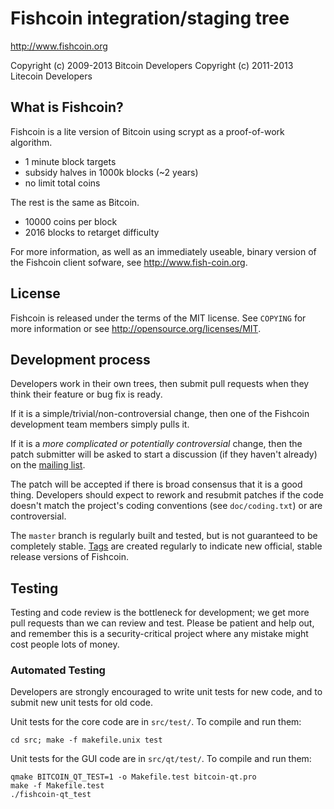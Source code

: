 Fishcoin integration/staging tree
================================

http://www.fishcoin.org

Copyright (c) 2009-2013 Bitcoin Developers
Copyright (c) 2011-2013 Litecoin Developers

What is Fishcoin?
----------------

Fishcoin is a lite version of Bitcoin using scrypt as a proof-of-work algorithm.
 - 1 minute block targets
 - subsidy halves in 1000k blocks (~2 years)
 - no limit total coins

The rest is the same as Bitcoin.
 - 10000 coins per block
 - 2016 blocks to retarget difficulty

For more information, as well as an immediately useable, binary version of
the Fishcoin client sofware, see http://www.fish-coin.org.

License
-------

Fishcoin is released under the terms of the MIT license. See `COPYING` for more
information or see http://opensource.org/licenses/MIT.

Development process
-------------------

Developers work in their own trees, then submit pull requests when they think
their feature or bug fix is ready.

If it is a simple/trivial/non-controversial change, then one of the Fishcoin
development team members simply pulls it.

If it is a *more complicated or potentially controversial* change, then the patch
submitter will be asked to start a discussion (if they haven't already) on the
[mailing list](http://sourceforge.net/mailarchive/forum.php?forum_name=bitcoin-development).

The patch will be accepted if there is broad consensus that it is a good thing.
Developers should expect to rework and resubmit patches if the code doesn't
match the project's coding conventions (see `doc/coding.txt`) or are
controversial.

The `master` branch is regularly built and tested, but is not guaranteed to be
completely stable. [Tags](https://github.com/bitcoin/bitcoin/tags) are created
regularly to indicate new official, stable release versions of Fishcoin.

Testing
-------

Testing and code review is the bottleneck for development; we get more pull
requests than we can review and test. Please be patient and help out, and
remember this is a security-critical project where any mistake might cost people
lots of money.

### Automated Testing

Developers are strongly encouraged to write unit tests for new code, and to
submit new unit tests for old code.

Unit tests for the core code are in `src/test/`. To compile and run them:

    cd src; make -f makefile.unix test

Unit tests for the GUI code are in `src/qt/test/`. To compile and run them:

    qmake BITCOIN_QT_TEST=1 -o Makefile.test bitcoin-qt.pro
    make -f Makefile.test
    ./fishcoin-qt_test

